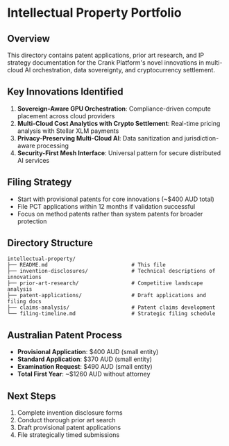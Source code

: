 # Intellectual Property Portfolio

## Overview
This directory contains patent applications, prior art research, and IP strategy documentation for the Crank Platform's novel innovations in multi-cloud AI orchestration, data sovereignty, and cryptocurrency settlement.

## Key Innovations Identified
1. **Sovereign-Aware GPU Orchestration**: Compliance-driven compute placement across cloud providers
2. **Multi-Cloud Cost Analytics with Crypto Settlement**: Real-time pricing analysis with Stellar XLM payments
3. **Privacy-Preserving Multi-Cloud AI**: Data sanitization and jurisdiction-aware processing
4. **Security-First Mesh Interface**: Universal pattern for secure distributed AI services

## Filing Strategy
- Start with provisional patents for core innovations (~$400 AUD total)
- File PCT applications within 12 months if validation successful
- Focus on method patents rather than system patents for broader protection

## Directory Structure
```
intellectual-property/
├── README.md                           # This file
├── invention-disclosures/              # Technical descriptions of innovations
├── prior-art-research/                 # Competitive landscape analysis
├── patent-applications/                # Draft applications and filing docs
├── claims-analysis/                    # Patent claims development
└── filing-timeline.md                  # Strategic filing schedule
```

## Australian Patent Process
- **Provisional Application**: $400 AUD (small entity)
- **Standard Application**: $370 AUD (small entity) 
- **Examination Request**: $490 AUD (small entity)
- **Total First Year**: ~$1260 AUD without attorney

## Next Steps
1. Complete invention disclosure forms
2. Conduct thorough prior art search
3. Draft provisional patent applications
4. File strategically timed submissions